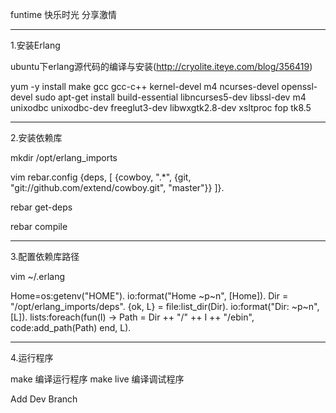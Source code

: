 funtime 快乐时光  分享激情

-------------------------------------------------------
1.安装Erlang

ubuntu下erlang源代码的编译与安装(http://cryolite.iteye.com/blog/356419)

yum -y install make gcc gcc-c++ kernel-devel m4 ncurses-devel openssl-devel
sudo apt-get install build-essential libncurses5-dev libssl-dev m4 unixodbc unixodbc-dev freeglut3-dev libwxgtk2.8-dev xsltproc fop tk8.5


-------------------------------------------------------
2.安装依赖库

mkdir /opt/erlang_imports

vim rebar.config
{deps, [
    {cowboy, ".*", {git, "git://github.com/extend/cowboy.git", "master"}}
]}.

rebar get-deps

rebar compile

-------------------------------------------------------
3.配置依赖库路径 

vim ~/.erlang

Home=os:getenv("HOME").
io:format("Home ~p~n", [Home]).
Dir = "/opt/erlang_imports/deps".
{ok, L} = file:list_dir(Dir).
io:format("Dir: ~p~n", [L]).
lists:foreach(fun(I) ->
    Path = Dir ++ "/" ++ I ++ "/ebin",
    code:add_path(Path)
end, L).

-------------------------------------------------------
4.运行程序

make 编译运行程序
make live 编译调试程序

Add Dev Branch
